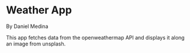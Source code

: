 # Weather App
By Daniel Medina

This app fetches data from the openweathermap API and displays it along an image from unsplash.
